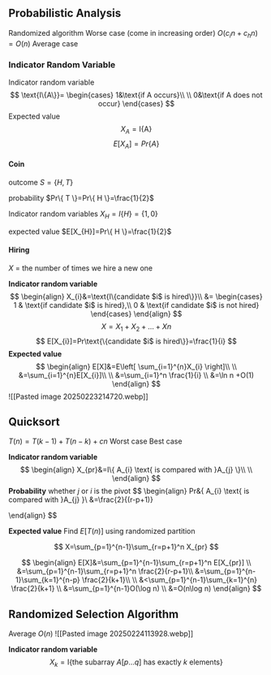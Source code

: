 ## Probabilistic Analysis
Randomized algorithm
Worse case (come in increasing order)
$O(c_{i}n+c_{h}n)=O(n)$
Average case
### Indicator Random Variable
Indicator random variable
$$
\text{I\{A\}}=
\begin{cases}
1&\text{if A occurs}\\ \\
0&\text{if A does not occur}
\end{cases}
$$
Expected value
$$
X_{A}=\text{I\{A\}}
$$
$$
E[X_{A}]=Pr\{ A \}
$$
#### Coin
outcome
$S=\{ H,T \}$ 

probability
$Pr\{ T \}=Pr\{ H \}=\frac{1}{2}$ 

Indicator random variables
$X_{H}=I\{ H \} = \{ 1,0 \}$ 

expected value
$E[X_{H}]=Pr\{ H \}=\frac{1}{2}$
#### Hiring


$X$ = the number of times we hire a new one 


**Indicator random variable**
$$
\begin{align}
X_{i}&=\text{I\{candidate $i$ is hired\}}\\
&=
\begin{cases}
1 & \text{if candidate $i$ is hired},\\
0 & \text{if candidate $i$ is not hired}
\end{cases}
\end{align}
$$
$$
X=X_{1}+X_{2}+\dots+Xn
$$
$$
E[X_{i}]=Pr\text{\{candidate $i$ is hired\}}=\frac{1}{i}
$$
**Expected value**
$$
\begin{align}
E[X]&=E\left[ \sum_{i=1}^{n}X_{i} \right]\\ \\
&=\sum_{i=1}^{n}E[X_{i}]\\ \\
&=\sum_{i=1}^n \frac{1}{i} \\
&=\ln n +O(1)
\end{align}
$$
![[Pasted image 20250223214720.webp]]


## Quicksort
$T(n)=T(k-1)+T(n-k)+cn$ 
Worst case
Best case

**Indicator random variable**
$$
\begin{align}
X_{pr}&=I\{ A_{i} \text{ is compared with }A_{j}  \}\\ \\
\end{align}
$$
**Probability** 
whether $j$ or $i$ is the pivot
$$
\begin{align}
Pr&\{ A_{i} \text{ is compared with }A_{j} \}\\
&=\frac{2}{(r-p+1)}

\end{align}
$$

**Expected value**
Find $E[T(n)]$ using randomized partition


$$
X=\sum_{p=1}^{n-1}\sum_{r=p+1}^n X_{pr}
$$

$$
\begin{align}
E[X]&=\sum_{p=1}^{n-1}\sum_{r=p+1}^n E[X_{pr}] \\
&=\sum_{p=1}^{n-1}\sum_{r=p+1}^n \frac{2}{r-p+1}\\
&=\sum_{p=1}^{n-1}\sum_{k=1}^{n-p} \frac{2}{k+1}\\ \\
&<\sum_{p=1}^{n-1}\sum_{k=1}^{n} \frac{2}{k+1} \\
&=\sum_{p=1}^{n-1}O(\log n) \\
&=O(n\log n)
\end{align}
$$

## Randomized Selection Algorithm
Average $O(n)$ 
![[Pasted image 20250224113928.webp]]

**Indicator random variable**
$$
X_{k}=\text{I\{the subarray $A[p\dots q]$ has exactly $k$ elements\}}
$$

 